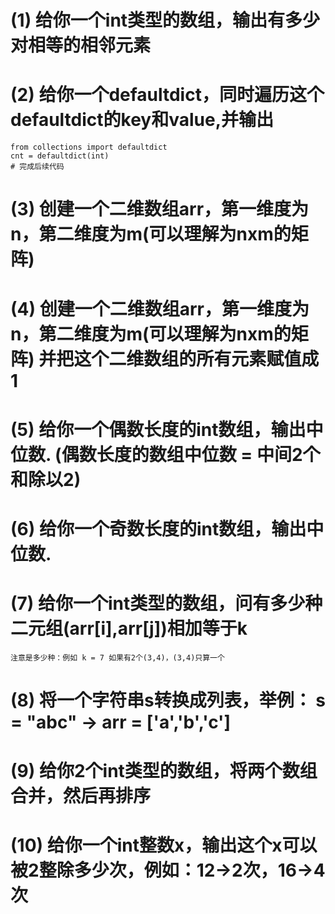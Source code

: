 


# (1) 给你一个int类型的数组，输出有多少对相等的相邻元素


# (2) 给你一个defaultdict，同时遍历这个defaultdict的key和value,并输出
    from collections import defaultdict
    cnt = defaultdict(int)
    # 完成后续代码

# (3) 创建一个二维数组arr，第一维度为n，第二维度为m(可以理解为nxm的矩阵)

# (4) 创建一个二维数组arr，第一维度为n，第二维度为m(可以理解为nxm的矩阵) 并把这个二维数组的所有元素赋值成1

# (5) 给你一个偶数长度的int数组，输出中位数. (偶数长度的数组中位数 = 中间2个和除以2)

# (6) 给你一个奇数长度的int数组，输出中位数. 

# (7) 给你一个int类型的数组，问有多少种二元组(arr[i],arr[j])相加等于k
    注意是多少种：例如 k = 7 如果有2个(3,4)，(3,4)只算一个

# (8) 将一个字符串s转换成列表，举例： s = "abc" -> arr = ['a','b','c']

# (9) 给你2个int类型的数组，将两个数组合并，然后再排序

# (10) 给你一个int整数x，输出这个x可以被2整除多少次，例如：12->2次，16->4次